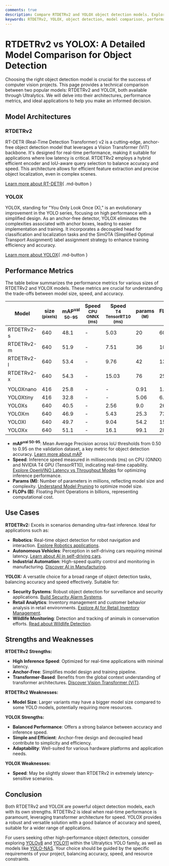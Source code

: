 ```yaml
---
comments: true
description: Compare RTDETRv2 and YOLOX object detection models. Explore architectures, performance metrics, and use cases to choose the best for your project.
keywords: RTDETRv2, YOLOX, object detection, model comparison, performance metrics, real-time detection, Ultralytics, machine learning, computer vision
---
```


# RTDETRv2 vs YOLOX: A Detailed Model Comparison for Object Detection

Choosing the right object detection model is crucial for the success of computer vision projects. This page provides a technical comparison between two popular models: RTDETRv2 and YOLOX, both available through Ultralytics. We will delve into their architectures, performance metrics, and ideal applications to help you make an informed decision.

<script async src="https://cdn.jsdelivr.net/npm/chart.js@latest/dist/chart.min.js"></script>
<script defer src="../../javascript/benchmark.js"></script>

<canvas id="modelComparisonChart" width="1024" height="400" active-models='["RTDETRv2", "YOLOX"]'></canvas>

## Model Architectures

### RTDETRv2

RT-DETR (Real-Time Detection Transformer) v2 is a cutting-edge, anchor-free object detection model that leverages a Vision Transformer (ViT) backbone. It's designed for real-time performance, making it suitable for applications where low latency is critical. RTDETRv2 employs a hybrid efficient encoder and IoU-aware query selection to balance accuracy and speed. This architecture allows for efficient feature extraction and precise object localization, even in complex scenes.

[Learn more about RT-DETR](https://docs.ultralytics.com/models/rtdetr/){ .md-button }

### YOLOX

YOLOX, standing for "You Only Look Once (X)," is an evolutionary improvement in the YOLO series, focusing on high performance with a simplified design. As an anchor-free detector, YOLOX eliminates the complexities associated with anchor boxes, leading to easier implementation and training. It incorporates a decoupled head for classification and localization tasks and the SimOTA (Simplified Optimal Transport Assignment) label assignment strategy to enhance training efficiency and accuracy.

[Learn more about YOLOX](https://github.com/Megvii-BaseDetection/YOLOX){ .md-button }

## Performance Metrics

The table below summarizes the performance metrics for various sizes of RTDETRv2 and YOLOX models. These metrics are crucial for understanding the trade-offs between model size, speed, and accuracy.

| Model      | size<br><sup>(pixels) | mAP<sup>val<br>50-95 | Speed<br><sup>CPU ONNX<br>(ms) | Speed<br><sup>T4 TensorRT10<br>(ms) | params<br><sup>(M) | FLOPs<br><sup>(B) |
| ---------- | --------------------- | -------------------- | ------------------------------ | ----------------------------------- | ------------------ | ----------------- |
| RTDETRv2-s | 640                   | 48.1                 | -                              | 5.03                                | 20                 | 60                |
| RTDETRv2-m | 640                   | 51.9                 | -                              | 7.51                                | 36                 | 100               |
| RTDETRv2-l | 640                   | 53.4                 | -                              | 9.76                                | 42                 | 136               |
| RTDETRv2-x | 640                   | 54.3                 | -                              | 15.03                               | 76                 | 259               |
|            |                       |                      |                                |                                     |                    |                   |
| YOLOXnano  | 416                   | 25.8                 | -                              | -                                   | 0.91               | 1.08              |
| YOLOXtiny  | 416                   | 32.8                 | -                              | -                                   | 5.06               | 6.45              |
| YOLOXs     | 640                   | 40.5                 | -                              | 2.56                                | 9.0                | 26.8              |
| YOLOXm     | 640                   | 46.9                 | -                              | 5.43                                | 25.3               | 73.8              |
| YOLOXl     | 640                   | 49.7                 | -                              | 9.04                                | 54.2               | 155.6             |
| YOLOXx     | 640                   | 51.1                 | -                              | 16.1                                | 99.1               | 281.9             |

- **mAP<sup>val 50-95**: Mean Average Precision across IoU thresholds from 0.50 to 0.95 on the validation dataset, a key metric for object detection accuracy. [Learn more about mAP](https://www.ultralytics.com/glossary/mean-average-precision-map)
- **Speed**: Inference speed measured in milliseconds (ms) on CPU (ONNX) and NVIDIA T4 GPU (TensorRT10), indicating real-time capability. [Explore OpenVINO Latency vs Throughput Modes](https://docs.ultralytics.com/guides/optimizing-openvino-latency-vs-throughput-modes/) for optimizing inference performance.
- **Params (M)**: Number of parameters in millions, reflecting model size and complexity. [Understand Model Pruning](https://www.ultralytics.com/glossary/pruning) to optimize model size.
- **FLOPs (B)**: Floating Point Operations in billions, representing computational cost.

## Use Cases

**RTDETRv2:** Excels in scenarios demanding ultra-fast inference. Ideal for applications such as:

- **Robotics**: Real-time object detection for robot navigation and interaction. [Explore Robotics applications](https://www.ultralytics.com/glossary/robotics).
- **Autonomous Vehicles**: Perception in self-driving cars requiring minimal latency. [Learn about AI in self-driving cars](https://www.ultralytics.com/solutions/ai-in-self-driving).
- **Industrial Automation**: High-speed quality control and monitoring in manufacturing. [Discover AI in Manufacturing](https://www.ultralytics.com/solutions/ai-in-manufacturing).

**YOLOX:** A versatile choice for a broad range of object detection tasks, balancing accuracy and speed effectively. Suitable for:

- **Security Systems**: Robust object detection for surveillance and security applications. [Build Security Alarm Systems](https://www.ultralytics.com/blog/security-alarm-system-projects-with-ultralytics-yolov8).
- **Retail Analytics**: Inventory management and customer behavior analysis in retail environments. [Explore AI for Retail Inventory Management](https://www.ultralytics.com/blog/ai-for-smarter-retail-inventory-management).
- **Wildlife Monitoring**: Detection and tracking of animals in conservation efforts. [Read about Wildlife Detection](https://www.ultralytics.com/blog/yolovme-colony-counting-smear-evaluation-and-wildlife-detection).

## Strengths and Weaknesses

**RTDETRv2 Strengths:**

- **High Inference Speed**: Optimized for real-time applications with minimal latency.
- **Anchor-Free**: Simplifies model design and training pipeline.
- **Transformer-Based**: Benefits from the global context understanding of transformer architectures. [Discover Vision Transformer (ViT)](https://www.ultralytics.com/glossary/vision-transformer-vit).

**RTDETRv2 Weaknesses:**

- **Model Size**: Larger variants may have a bigger model size compared to some YOLO models, potentially requiring more resources.

**YOLOX Strengths:**

- **Balanced Performance**: Offers a strong balance between accuracy and inference speed.
- **Simple and Efficient**: Anchor-free design and decoupled head contribute to simplicity and efficiency.
- **Adaptability**: Well-suited for various hardware platforms and application needs.

**YOLOX Weaknesses:**

- **Speed**: May be slightly slower than RTDETRv2 in extremely latency-sensitive scenarios.

## Conclusion

Both RTDETRv2 and YOLOX are powerful object detection models, each with its own strengths. RTDETRv2 is ideal when real-time performance is paramount, leveraging transformer architecture for speed. YOLOX provides a robust and versatile solution with a good balance of accuracy and speed, suitable for a wider range of applications.

For users seeking other high-performance object detectors, consider exploring [YOLOv8](https://docs.ultralytics.com/models/yolov8/) and [YOLO11](https://docs.ultralytics.com/models/yolo11/) within the Ultralytics YOLO family, as well as models like [YOLO-NAS](https://docs.ultralytics.com/models/yolo-nas/). Your choice should be guided by the specific requirements of your project, balancing accuracy, speed, and resource constraints.
